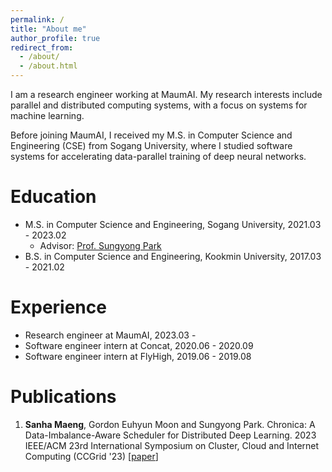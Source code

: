 ```yaml
---
permalink: /
title: "About me"
author_profile: true
redirect_from: 
  - /about/
  - /about.html
---
```


I am a research engineer working at MaumAI.
My research interests include parallel and distributed computing systems, with a focus on systems for machine learning.

Before joining MaumAI, I received my M.S. in Computer Science and Engineering (CSE) from Sogang University, where I studied software systems for accelerating data-parallel training of deep neural networks.

Education
=========
- M.S. in Computer Science and Engineering, Sogang University, 2021.03 - 2023.02
  - Advisor: [Prof. Sungyong Park](https://sites.google.com/view/parksy)
- B.S. in Computer Science and Engineering, Kookmin University, 2017.03 - 2021.02

Experience
==========
- Research engineer at MaumAI, 2023.03 -
- Software engineer intern at Concat, 2020.06 - 2020.09
- Software engineer intern at FlyHigh, 2019.06 - 2019.08

Publications
============
1. __Sanha Maeng__, Gordon Euhyun Moon and Sungyong Park. Chronica: A Data-Imbalance-Aware Scheduler for Distributed Deep Learning. 2023 IEEE/ACM 23rd International Symposium on Cluster, Cloud and Internet Computing (CCGrid '23) [[paper](https://9rum.github.io/files/ccgrid23-chronica.pdf)]
